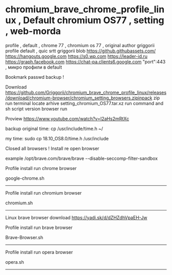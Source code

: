 # chromium_brave_chrome_profile_linux , Default chromium OS77 , setting , web-morda
profile , default , chrome 77 , chromium os 77 , original author griggorii profile default , quic srtt griggorii blob https://github.githubassets.com/ https://hangouts.google.com https://s0.wp.com https://leader-id.ru https://graph.facebook.com https://chat-pa.clients6.google.com "port":443 , микро профили в default

Bookmark passwd backup !

Download https://github.com/Griggorii/chromium_brave_chrome_profile_linux/releases/download/chromium-browser/chromium_setting_browsers.zipinpack zip run terminal locate arhive setting_chromium_OS77.tar.xz run command and sh script version browser run 

Proview https://www.youtube.com/watch?v=I2aHs2mRtXc

backup original time: cp /usr/include/time.h ~/

my time: sudo cp 18.10_OS8.0/time.h /usr/include

Closed all browsers ! Install re open browser

example /opt/brave.com/brave/brave --disable-seccomp-filter-sandbox

Profile install run chrome browser

google-chrome.sh

------------------------------------------------------

Profile install run chromium browser

chromium.sh

------------------------------------------------------

Linux brave browser download https://yadi.sk/d/dZHZdhVpaEH-Jw

Profile install run brave browser

Brave-Browser.sh

------------------------------------------------------

Profile install run opera browser

opera.sh

------------------------------------------------------
